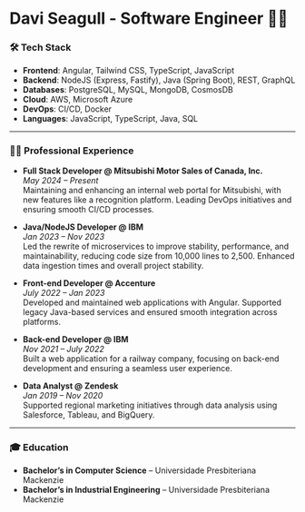 # Davi Seagull - Software Engineer 👋🏼

### 🛠️ Tech Stack

- **Frontend**: Angular, Tailwind CSS, TypeScript, JavaScript  
- **Backend**: NodeJS (Express, Fastify), Java (Spring Boot), REST, GraphQL  
- **Databases**: PostgreSQL, MySQL, MongoDB, CosmosDB  
- **Cloud**: AWS, Microsoft Azure  
- **DevOps**: CI/CD, Docker  
- **Languages**: JavaScript, TypeScript, Java, SQL

---

### 🧑‍💻 Professional Experience

- **Full Stack Developer @ Mitsubishi Motor Sales of Canada, Inc.**  
  _May 2024 – Present_  
  Maintaining and enhancing an internal web portal for Mitsubishi, with new features like a recognition platform. Leading DevOps initiatives and ensuring smooth CI/CD processes.

- **Java/NodeJS Developer @ IBM**  
  _Jan 2023 – Nov 2023_  
  Led the rewrite of microservices to improve stability, performance, and maintainability, reducing code size from 10,000 lines to 2,500. Enhanced data ingestion times and overall project stability.

- **Front-end Developer @ Accenture**  
  _July 2022 – Jan 2023_  
  Developed and maintained web applications with Angular. Supported legacy Java-based services and ensured smooth integration across platforms.

- **Back-end Developer @ IBM**  
  _Nov 2021 – July 2022_  
  Built a web application for a railway company, focusing on back-end development and ensuring a seamless user experience.

- **Data Analyst @ Zendesk**  
  _Jan 2019 – Nov 2020_  
  Supported regional marketing initiatives through data analysis using Salesforce, Tableau, and BigQuery.

---

### 🎓 Education

- **Bachelor’s in Computer Science** – Universidade Presbiteriana Mackenzie  
- **Bachelor’s in Industrial Engineering** – Universidade Presbiteriana Mackenzie  
